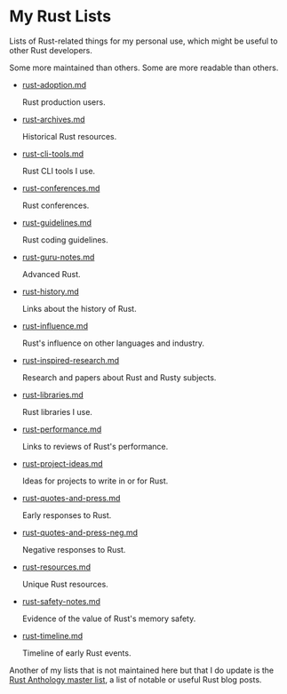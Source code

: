 # My Rust Lists

Lists of Rust-related things for my personal use,
which might be useful to other Rust developers.

Some more maintained than others.
Some are more readable than others.

- [rust-adoption.md](rust-adoption.md)

  Rust production users.

- [rust-archives.md](rust-archives.md)

  Historical Rust resources.

- [rust-cli-tools.md](rust-cli-tools.md)

  Rust CLI tools I use.

- [rust-conferences.md](rust-conferences.md)

  Rust conferences.

- [rust-guidelines.md](rust-guidelines.md)

  Rust coding guidelines.

- [rust-guru-notes.md](rust-guru-notes.md)

  Advanced Rust.

- [rust-history.md](rust-history.md)

  Links about the history of Rust.

- [rust-influence.md](rust-influence.md)

  Rust's influence on other languages and industry.

- [rust-inspired-research.md](rust-inspired-research.md)

  Research and papers about Rust and Rusty subjects.

- [rust-libraries.md](rust-libraries.md)

  Rust libraries I use.

- [rust-performance.md](rust-performance.md)

  Links to reviews of Rust's performance.

- [rust-project-ideas.md](rust-project-ideas.md)

  Ideas for projects to write in or for Rust.

- [rust-quotes-and-press.md](rust-quotes-and-press.md)

  Early responses to Rust.

- [rust-quotes-and-press-neg.md](rust-quotes-and-press-neg.md)

  Negative responses to Rust.

- [rust-resources.md](rust-resources.md)

  Unique Rust resources.

- [rust-safety-notes.md](rust-safety-notes.md)

  Evidence of the value of Rust's memory safety.

- [rust-timeline.md](rust-timeline.md)

  Timeline of early Rust events.


Another of my lists that is not maintained here but that I do update is the
[Rust Anthology master list][aml], a list of notable or useful Rust blog posts.

[aml]: https://github.com/brson/rust-anthology/blob/master/master-list.md
